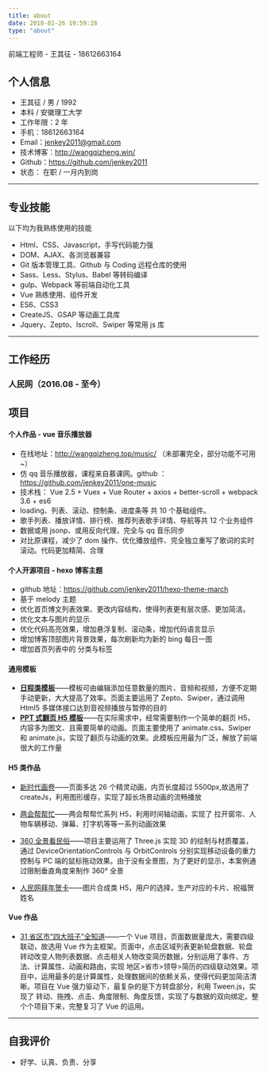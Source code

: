 ```yaml
---
title: about
date: 2018-02-26 19:59:28
type: "about"
---
```


前端工程师 - 王其征 - 18612663164

## 个人信息

* 王其征 / 男 / 1992
* 本科 / 安徽理工大学
* 工作年限：2 年
* 手机：18612663164
* Email：jenkey2011@gmail.com
* 技术博客：http://wangqizheng.win/
* Github：https://github.com/jenkey2011
  <!-- * 求职： 北京 / 18k -->
* 状态： 在职 / 一月内到岗

---

## 专业技能

以下均为我熟练使用的技能

* Html、CSS、Javascript，手写代码能力强
* DOM、AJAX、各浏览器兼容
* Git 版本管理工具、Github 与 Coding 远程仓库的使用
* Sass、Less、Stylus、Babel 等转码编译
* gulp、Webpack 等前端自动化工具
* Vue 熟练使用、组件开发
* ES6、CSS3
* CreateJS、GSAP 等动画工具库
* Jquery、Zepto、Iscroll、Swiper 等常用 js 库

<!-----

 ## 开发环境

#### 公司

主要做专题、需要做模板、经常修改、不存在自动化

* Gulp + Sass + Vscode
* Jquery、TweenMax、Swiper、Iscroll

#### 个人

* Webpack + Sass + Babel + Vscode + Git
* vue、ES6、模块化 -->

---

## 工作经历

### 人民网（2016.08 - 至今）

## 项目

#### 个人作品 - vue 音乐播放器

* 在线地址：http://wangqizheng.top/music/ （未部署完全，部分功能不可用~）
* 仿 qq 音乐播放器，课程来自慕课网。github ：https://github.com/jenkey2011/one-music
* 技术栈： Vue 2.5 + Vuex + Vue Router + axios + better-scroll + webpack 3.6 + es6
* loading、列表、滚动、控制条、进度条等 共 10 个基础组件。
* 歌手列表、播放详情、排行榜、推荐列表歌手详情、导航等共 12 个业务组件
* 数据或用 jsonp、或用反向代理，完全与 qq 音乐同步
* 对比原课程，减少了 dom 操作、优化播放组件、完全独立重写了歌词的实时滚动。代码更加精简、合理

#### 个人开源项目 - hexo 博客主题

* github 地址：https://github.com/jenkey2011/hexo-theme-march
* 基于 melody 主题
* 优化首页博文列表效果、更改内容结构，使得列表更有层次感、更加简洁。
* 优化文本与图片的显示
* 优化代码高亮效果，增加悬浮复制、滚动条，增加代码语言显示
* 增加博客顶部图片背景效果，每次刷新均为新的 bing 每日一图
* 增加首页列表中的 分类与标签

#### 通用模板

* **[日程类模板](http://m.people.cn/22/1372/204548/204577/index.html)**——模板可由编辑添加任意数量的图片、音频和视频，方便不定期手动更新，大大提高了效率。页面主要运用了 Zepto、Swiper，通过调用 Html5 多媒体接口达到音视频播放与暂停的目的
* **[PPT 式翻页 H5 模板](http://auto.people.com.cn/GB/410384/414148/index.html)**——在实际需求中，经常需要制作一个简单的翻页 H5，内容多为图文、且需要简单的动画。页面主要使用了 animate.css、Swiper 和 animate.js，实现了翻页与动画的效果。此模板应用最为广泛，解放了前端很大的工作量

#### H5 类作品

* [新时代画卷](http://cpc.people.com.cn/GB/67481/416087/index.html?name=Jenkey%E9%93%B6%E6%97%B6&face=http://thirdwx.qlogo.cn/mmopen/vi_32/Q0j4TwGTfTL7Xx34jAViacG2VlCOZ5CV8A8M8AhG6QEuW5MiaAJF1o2bBrbUG4LsSSrzCSxbPouRnLVV1N49zbicw/132)——页面多达 26 个精灵动画，内页长度超过 5500px,故选用了 createJs，利用图形缓存，实现了超长场景动画的流畅播放

* [两会帮帮忙](http://tv.people.com.cn/GB/411404/411618/index.html)——两会帮帮忙系列 H5，利用时间轴动画，实现了 拉开窗帘、人物车辆移动、弹幕、打字机等等一系列动画效果

* [360 全景看民俗](http://www.people.com.cn/GB/232766/417524/index.html)——项目主要运用了 Three.js 实现 3D 的绘制与材质覆盖，通过 DeviceOrientationControls 与 OrbitControls 分别实现移动设备的重力控制与 PC 端的鼠标拖动效果。由于没有全景图，为了更好的显示，本案例通过限制垂直角度来制作 360° 全景

* [人民网拜年贺卡](http://www.people.com.cn/GB/232766/417509/index.html)——图片合成类 H5，用户的选择，生产对应的卡片、祝福贺姓名

#### Vue 作品

* [31 省区市“四大班子”全知道](http://politics.people.com.cn/GB/8198/417663/index.html)——一个 Vue 项目，页面数据量庞大，需要四级联动，故选用 Vue 作为主框架。页面中，点击区域列表更新轮盘数据、轮盘转动改变人物列表数据、点击相关人物改变简历数据，分别运用了事件、方法、计算属性、动画和路由，实现 地区>省市>领导>简历的四级联动效果。项目中，运用最多的是计算属性，处理数据间的依赖关系，使得代码更加简洁清晰。项目在 Vue 强力驱动下，最复杂的是下方转盘部分，利用 Tween.js，实现了 转动、拖拽、点击、角度限制、角度反馈，实现了与数据的双向绑定。整个个项目下来，完整复习了 Vue 的运用。

---

## 自我评价

* 好学、认真、负责、分享
